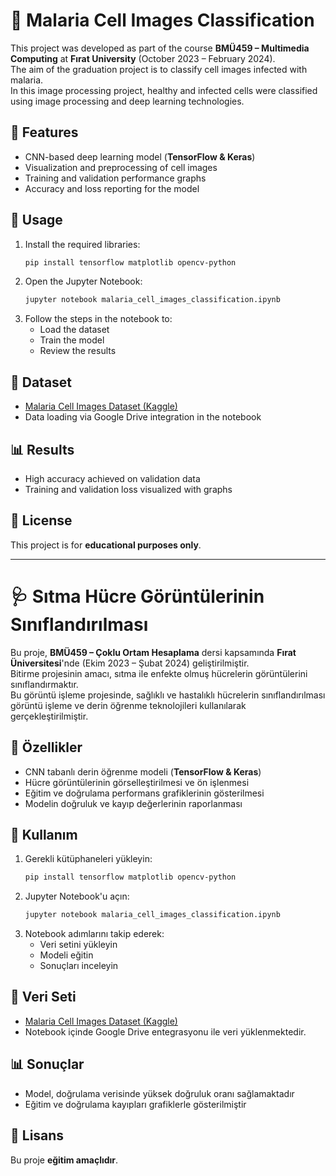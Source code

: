 # 🦠 Malaria Cell Images Classification  

This project was developed as part of the course **BMÜ459 – Multimedia Computing** at **Fırat University** (October 2023 – February 2024).  
The aim of the graduation project is to classify cell images infected with malaria.  
In this image processing project, healthy and infected cells were classified using image processing and deep learning technologies.  

## 📌 Features  
- CNN-based deep learning model (**TensorFlow & Keras**)  
- Visualization and preprocessing of cell images  
- Training and validation performance graphs  
- Accuracy and loss reporting for the model  

## 🚀 Usage  
1. Install the required libraries:  
    ```sh
    pip install tensorflow matplotlib opencv-python
    ```  
2. Open the Jupyter Notebook:  
    ```sh
    jupyter notebook malaria_cell_images_classification.ipynb
    ```  
3. Follow the steps in the notebook to:  
   - Load the dataset  
   - Train the model  
   - Review the results  

## 📂 Dataset  
- [Malaria Cell Images Dataset (Kaggle)](https://www.kaggle.com/datasets/iarunava/cell-images-for-detecting-malaria)  
- Data loading via Google Drive integration in the notebook  

## 📊 Results  
- High accuracy achieved on validation data  
- Training and validation loss visualized with graphs  

## 📄 License  
This project is for **educational purposes only**.  

---

# 🩺 Sıtma Hücre Görüntülerinin Sınıflandırılması  

Bu proje, **BMÜ459 – Çoklu Ortam Hesaplama** dersi kapsamında **Fırat Üniversitesi**'nde (Ekim 2023 – Şubat 2024) geliştirilmiştir.  
Bitirme projesinin amacı, sıtma ile enfekte olmuş hücrelerin görüntülerini sınıflandırmaktır.  
Bu görüntü işleme projesinde, sağlıklı ve hastalıklı hücrelerin sınıflandırılması görüntü işleme ve derin öğrenme teknolojileri kullanılarak gerçekleştirilmiştir.  

## 📌 Özellikler  
- CNN tabanlı derin öğrenme modeli (**TensorFlow & Keras**)  
- Hücre görüntülerinin görselleştirilmesi ve ön işlenmesi  
- Eğitim ve doğrulama performans grafiklerinin gösterilmesi  
- Modelin doğruluk ve kayıp değerlerinin raporlanması  

## 🚀 Kullanım  
1. Gerekli kütüphaneleri yükleyin:  
    ```sh
    pip install tensorflow matplotlib opencv-python
    ```  
2. Jupyter Notebook'u açın:  
    ```sh
    jupyter notebook malaria_cell_images_classification.ipynb
    ```  
3. Notebook adımlarını takip ederek:  
   - Veri setini yükleyin  
   - Modeli eğitin  
   - Sonuçları inceleyin  

## 📂 Veri Seti  
- [Malaria Cell Images Dataset (Kaggle)](https://www.kaggle.com/datasets/iarunava/cell-images-for-detecting-malaria)  
- Notebook içinde Google Drive entegrasyonu ile veri yüklenmektedir.  

## 📊 Sonuçlar  
- Model, doğrulama verisinde yüksek doğruluk oranı sağlamaktadır  
- Eğitim ve doğrulama kayıpları grafiklerle gösterilmiştir  

## 📄 Lisans  
Bu proje **eğitim amaçlıdır**.  
